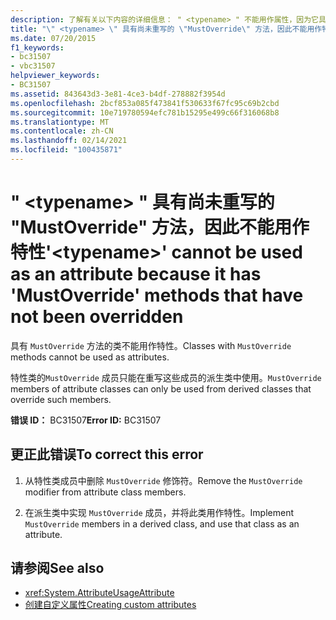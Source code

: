 ```yaml
---
description: 了解有关以下内容的详细信息： " <typename> " 不能用作属性，因为它具有尚未重写的 "MustOverride" 方法
title: "\" <typename> \" 具有尚未重写的 \"MustOverride\" 方法，因此不能用作特性"
ms.date: 07/20/2015
f1_keywords:
- bc31507
- vbc31507
helpviewer_keywords:
- BC31507
ms.assetid: 843643d3-3e81-4ce3-b4df-278882f3954d
ms.openlocfilehash: 2bcf853a085f473841f530633f67fc95c69b2cbd
ms.sourcegitcommit: 10e719780594efc781b15295e499c66f316068b8
ms.translationtype: MT
ms.contentlocale: zh-CN
ms.lasthandoff: 02/14/2021
ms.locfileid: "100435871"
---
```

# <a name="typename-cannot-be-used-as-an-attribute-because-it-has-mustoverride-methods-that-have-not-been-overridden"></a><span data-ttu-id="ea9e0-103">" \<typename> " 具有尚未重写的 "MustOverride" 方法，因此不能用作特性</span><span class="sxs-lookup"><span data-stu-id="ea9e0-103">'\<typename>' cannot be used as an attribute because it has 'MustOverride' methods that have not been overridden</span></span>

<span data-ttu-id="ea9e0-104">具有 `MustOverride` 方法的类不能用作特性。</span><span class="sxs-lookup"><span data-stu-id="ea9e0-104">Classes with `MustOverride` methods cannot be used as attributes.</span></span>  
  
 <span data-ttu-id="ea9e0-105">特性类的`MustOverride` 成员只能在重写这些成员的派生类中使用。</span><span class="sxs-lookup"><span data-stu-id="ea9e0-105">`MustOverride` members of attribute classes can only be used from derived classes that override such members.</span></span>  
  
 <span data-ttu-id="ea9e0-106">**错误 ID：** BC31507</span><span class="sxs-lookup"><span data-stu-id="ea9e0-106">**Error ID:** BC31507</span></span>  
  
## <a name="to-correct-this-error"></a><span data-ttu-id="ea9e0-107">更正此错误</span><span class="sxs-lookup"><span data-stu-id="ea9e0-107">To correct this error</span></span>  
  
1. <span data-ttu-id="ea9e0-108">从特性类成员中删除 `MustOverride` 修饰符。</span><span class="sxs-lookup"><span data-stu-id="ea9e0-108">Remove the `MustOverride` modifier from attribute class members.</span></span>  
  
2. <span data-ttu-id="ea9e0-109">在派生类中实现 `MustOverride` 成员，并将此类用作特性。</span><span class="sxs-lookup"><span data-stu-id="ea9e0-109">Implement `MustOverride` members in a derived class, and use that class as an attribute.</span></span>  
  
## <a name="see-also"></a><span data-ttu-id="ea9e0-110">请参阅</span><span class="sxs-lookup"><span data-stu-id="ea9e0-110">See also</span></span>

- <xref:System.AttributeUsageAttribute>
- [<span data-ttu-id="ea9e0-111">创建自定义属性</span><span class="sxs-lookup"><span data-stu-id="ea9e0-111">Creating custom attributes</span></span>](../programming-guide/concepts/attributes/creating-custom-attributes.md)

